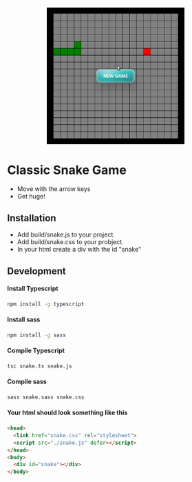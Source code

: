 
  <p align="center">
   <img style="max-width: 400px;" src="https://github.com/Draigan/snake/blob/main/snake.gif" width="320" />
</p>


# Classic Snake Game

- Move with the arrow keys
- Get huge!

## Installation
- Add build/snake.js to your project.
- Add build/snake.css to your probject.
- In your html create a div with the id "snake"
  
## Development
#### Install Typescript
```bash
npm install -g typescript
```
#### Install sass
```bash
npm install -g sass
```
#### Compile Typescript
```bash
tsc snake.ts snake.js
```
#### Compile sass
```bash
sass snake.sass snake.css
```
#### Your html should look something like this
```html
<head>
  <link href="snake.css" rel="stylesheet">
  <script src="./snake.js" defer></script>
</head>
<body>
  <div id="snake"></div>
</body>
```
